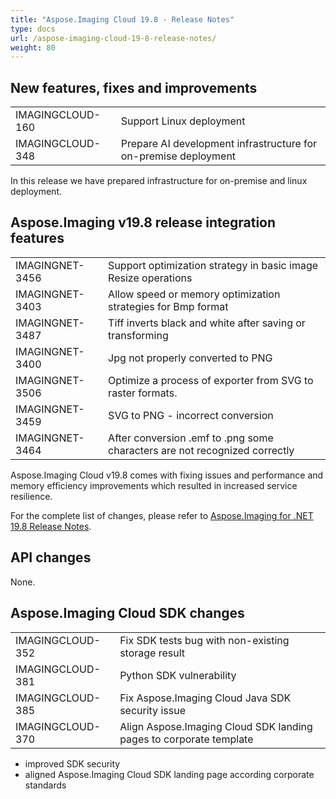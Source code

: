 ```yaml
---
title: "Aspose.Imaging Cloud 19.8 - Release Notes"
type: docs
url: /aspose-imaging-cloud-19-8-release-notes/
weight: 80
---
```


## **New features, fixes and improvements**
|     |     |
| --- | --- |
|IMAGINGCLOUD-160|Support Linux deployment|
|IMAGINGCLOUD-348|Prepare AI development infrastructure for on-premise deployment|

In this release we have prepared infrastructure for on-premise and linux deployment.

## **Aspose.Imaging v19.8 release integration features**
|     |     |
| --- | --- |
|IMAGINGNET-3456|Support optimization strategy in basic image Resize operations|
|IMAGINGNET-3403|Allow speed or memory optimization strategies for Bmp format|
|IMAGINGNET-3487|Tiff inverts black and white after saving or transforming|
|IMAGINGNET-3400|Jpg not properly converted to PNG|
|IMAGINGNET-3506|Optimize a process of exporter from SVG to raster formats.|
|IMAGINGNET-3459|SVG to PNG - incorrect conversion|
|IMAGINGNET-3464|After conversion .emf to .png some characters are not recognized correctly|

Aspose.Imaging Cloud v19.8 comes with fixing issues and performance and memory efficiency improvements which resulted in increased service resilience.

For the complete list of changes, please refer to [Aspose.Imaging for .NET 19.8 Release Notes](https://docs.aspose.com/display/imagingnet/Aspose.Imaging+for+.NET+19.8+-+Release+Notes).

## **API changes**

None.

## **Aspose.Imaging Cloud SDK changes**
|     |     |
| --- | --- |
|IMAGINGCLOUD-352|Fix SDK tests bug with non-existing storage result|
|IMAGINGCLOUD-381|Python SDK vulnerability|
|IMAGINGCLOUD-385|Fix Aspose.Imaging Cloud Java SDK security issue|
|IMAGINGCLOUD-370|Align Aspose.Imaging Cloud SDK landing pages to corporate template|

- improved SDK security
- aligned Aspose.Imaging Cloud SDK landing page according corporate standards
